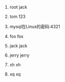 1. root jack

2. tom 123

3. mysql在Linux的密码:4321

4. fox fox

5. jack jack

6. jerry jerry

7. xh xh

8. xq xq